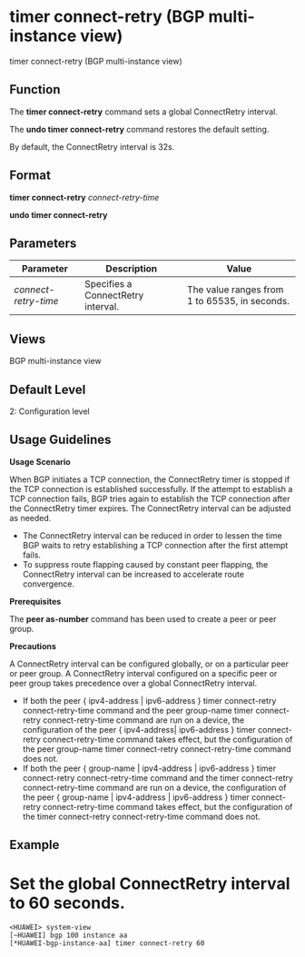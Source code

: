 timer connect-retry (BGP multi-instance view)
=============================================

timer connect-retry (BGP multi-instance view)

Function
--------



The **timer connect-retry** command sets a global ConnectRetry interval.

The **undo timer connect-retry** command restores the default setting.



By default, the ConnectRetry interval is 32s.


Format
------

**timer connect-retry** *connect-retry-time*

**undo timer connect-retry**


Parameters
----------

| Parameter | Description | Value |
| --- | --- | --- |
| *connect-retry-time* | Specifies a ConnectRetry interval. | The value ranges from 1 to 65535, in seconds. |



Views
-----

BGP multi-instance view


Default Level
-------------

2: Configuration level


Usage Guidelines
----------------

**Usage Scenario**

When BGP initiates a TCP connection, the ConnectRetry timer is stopped if the TCP connection is established successfully. If the attempt to establish a TCP connection fails, BGP tries again to establish the TCP connection after the ConnectRetry timer expires. The ConnectRetry interval can be adjusted as needed.

* The ConnectRetry interval can be reduced in order to lessen the time BGP waits to retry establishing a TCP connection after the first attempt fails.
* To suppress route flapping caused by constant peer flapping, the ConnectRetry interval can be increased to accelerate route convergence.

**Prerequisites**



The **peer as-number** command has been used to create a peer or peer group.



**Precautions**

A ConnectRetry interval can be configured globally, or on a particular peer or peer group. A ConnectRetry interval configured on a specific peer or peer group takes precedence over a global ConnectRetry interval.

* If both the peer { ipv4-address | ipv6-address } timer connect-retry connect-retry-time command and the peer group-name timer connect-retry connect-retry-time command are run on a device, the configuration of the peer { ipv4-address| ipv6-address } timer connect-retry connect-retry-time command takes effect, but the configuration of the peer group-name timer connect-retry connect-retry-time command does not.
* If both the peer { group-name | ipv4-address | ipv6-address } timer connect-retry connect-retry-time command and the timer connect-retry connect-retry-time command are run on a device, the configuration of the peer { group-name | ipv4-address | ipv6-address } timer connect-retry connect-retry-time command takes effect, but the configuration of the timer connect-retry connect-retry-time command does not.


Example
-------

# Set the global ConnectRetry interval to 60 seconds.
```
<HUAWEI> system-view
[~HUAWEI] bgp 100 instance aa
[*HUAWEI-bgp-instance-aa] timer connect-retry 60

```